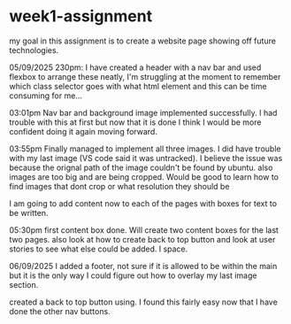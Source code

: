 # week1-assignment

my goal in this assignment is to create a website page showing off future technologies.

05/09/2025
230pm: I have created a header with a nav bar and used flexbox to arrange these neatly, I'm struggling at the moment to remember which class selector goes with what html element and this can be time consuming for me...

03:01pm
Nav bar and background image implemented successfully. I had trouble with this at first but now that it is done I think I would be more confident doing it again moving forward.

03:55pm
Finally managed to implement all three images. I did have trouble with my last image (VS code said it was untracked). I believe the issue was because the orignal path of the image couldn't be found by ubuntu. also images are too big and are being cropped. Would be good to learn how to find images that dont crop or what resolution they should be

I am going to add content now to each of the pages with boxes for text to be written.

05:30pm
first content box done. Will create two content boxes for the last two pages. also look at how to create back to top button and look at user stories to see what else could be added. l space.

06/09/2025
I added a footer, not sure if it is allowed to be within the main but it is the only way I could figure out how to overlay my last image section.

created a back to top button using. I found this fairly easy now that I have done the other nav buttons.
